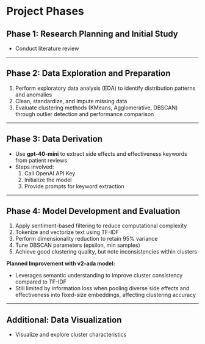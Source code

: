 # Project Phases

## Phase 1: Research Planning and Initial Study
- Conduct literature review

---

## Phase 2: Data Exploration and Preparation
1. Perform exploratory data analysis (EDA) to identify distribution patterns and anomalies  
2. Clean, standardize, and impute missing data  
3. Evaluate clustering methods (KMeans, Agglomerative, DBSCAN) through outlier detection and performance comparison  

---

## Phase 3: Data Derivation
- Use **gpt-40-mini** to extract side effects and effectiveness keywords from patient reviews  
- Steps involved:  
  1. Call OpenAI API Key  
  2. Initialize the model  
  3. Provide prompts for keyword extraction  

---

## Phase 4: Model Development and Evaluation
1. Apply sentiment-based filtering to reduce computational complexity  
2. Tokenize and vectorize text using TF-IDF  
3. Perform dimensionality reduction to retain 95% variance  
4. Tune DBSCAN parameters (epsilon, min samples)  
5. Achieve good clustering quality, but note inconsistencies within clusters  

**Planned Improvement with v2-ada model:**  
- Leverages semantic understanding to improve cluster consistency compared to TF-IDF  
- Still limited by information loss when pooling diverse side effects and effectiveness into fixed-size embeddings, affecting clustering accuracy  

---

## Additional: Data Visualization
- Visualize and explore cluster characteristics  

